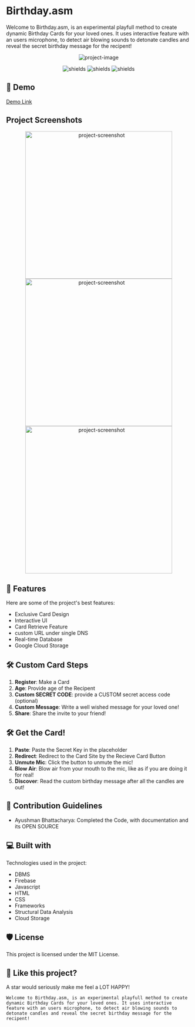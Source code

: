 # Birthday.asm

Welcome to Birthday.asm, is an experimental playfull method to create dynamic Birthday Cards for your loved ones. It uses interactive feature with an users microphone, to detect air blowing sounds to detonate candles and reveal the secret birthday message for the recipent!

<p align="center">
  <img src="https://firebasestorage.googleapis.com/v0/b/birthday-1340e.appspot.com/o/Assests%2FBirthday%20Cake.png?alt=media&token=63f1f8c9-4b38-4c12-b127-c8ad751bc6f0" alt="project-image">
</p>



<p align="center">
  <img src="https://img.shields.io/badge/built_with-VS_Code-blue" alt="shields"> <img src="https://img.shields.io/badge/hosted%20in%20GitHub-8A2BE2" alt="shields"> <img src="https://img.shields.io/badge/with-Firebase_Database-ff9000" alt="shields">
</p>

## 🚀 Demo

[Demo Link](https://circuit-overtime.github.io/Birthday/birthdayCard.html)

## Project Screenshots

<p align="center">
  <img src="https://firebasestorage.googleapis.com/v0/b/birthday-1340e.appspot.com/o/Assests%2FbirthdaySnippet%20(2).jpg?alt=media&token=95b9f539-47e6-416b-8e3d-8eacd0ffdbd3" alt="project-screenshot" width="400"> <img src="https://firebasestorage.googleapis.com/v0/b/birthday-1340e.appspot.com/o/Assests%2FbirthdaySnippet%20(1).jpg?alt=media&token=d9167bac-7cb6-491a-b046-5867b711e410" alt="project-screenshot" width="400"> <img src="https://firebasestorage.googleapis.com/v0/b/birthday-1340e.appspot.com/o/Assests%2FbirthdaySnippet%20(3).jpg?alt=media&token=ee2cb9ce-b164-4283-ac02-db3d51bc7ba0" alt="project-screenshot" width="400">
</p>

## 🧐 Features

Here are some of the project's best features:

- Exclusive Card Design
- Interactive UI
- Card Retrieve Feature
- custom URL under single DNS
- Real-time Database
- Google Cloud Storage

## 🛠️ Custom Card Steps

1. **Register**: Make a Card
2. **Age**: Provide age of the Recipent
3. **Custom SECRET CODE**: provide a CUSTOM secret access code (optional)
4. **Custom Message**: Write a well wished message for your loved one!
5. **Share**: Share the invite to your friend!

## 🛠️ Get the Card!

1. **Paste**: Paste the Secret Key in the placeholder
2. **Redirect**: Redirect to the Card Site by the Recieve Card Button
3. **Unmute Mic**: Click the button to unmute the mic!
4. **Blow Air**: Blow air from your mouth to the mic, like as if you are doing it for real!
5. **Discover**: Read the custom birthday message after all the candles are out!

## 🍰 Contribution Guidelines

- Ayushman Bhattacharya: Completed the Code, with documentation and its OPEN SOURCE

## 💻 Built with

Technologies used in the project:
- DBMS
- Firebase
- Javascript
- HTML
- CSS
- Frameworks
- Structural Data Analysis
- Cloud Storage

## 🛡️ License

This project is licensed under the MIT License.

## 💖 Like this project?
A star would seriously make me feel a LOT HAPPY!
```
Welcome to Birthday.asm, is an experimental playfull method to create dynamic Birthday Cards for your loved ones. It uses interactive feature with an users microphone, to detect air blowing sounds to detonate candles and reveal the secret birthday message for the recipent!
```
